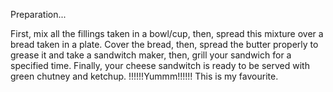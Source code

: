 Preparation...

First, mix all the fillings taken in a bowl/cup, then, spread this mixture over a bread taken in a plate. Cover the bread, then, spread the butter properly to grease it and take a sandwitch maker, then, grill your sandwich for a specified time. Finally, your cheese sandwitch is ready to be served with green chutney and ketchup. 
                                !!!!!!Yummm!!!!!!
                              This is my favourite.